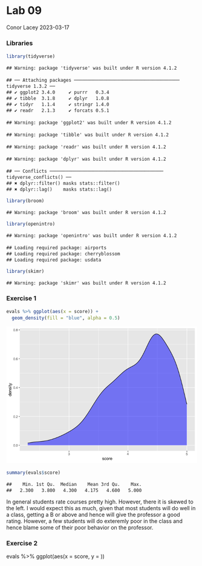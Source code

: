Lab 09
================
Conor Lacey
2023-03-17

### Libraries

``` r
library(tidyverse) 
```

    ## Warning: package 'tidyverse' was built under R version 4.1.2

    ## ── Attaching packages ─────────────────────────────────────── tidyverse 1.3.2 ──
    ## ✔ ggplot2 3.4.0     ✔ purrr   0.3.4
    ## ✔ tibble  3.1.8     ✔ dplyr   1.0.8
    ## ✔ tidyr   1.1.4     ✔ stringr 1.4.0
    ## ✔ readr   2.1.3     ✔ forcats 0.5.1

    ## Warning: package 'ggplot2' was built under R version 4.1.2

    ## Warning: package 'tibble' was built under R version 4.1.2

    ## Warning: package 'readr' was built under R version 4.1.2

    ## Warning: package 'dplyr' was built under R version 4.1.2

    ## ── Conflicts ────────────────────────────────────────── tidyverse_conflicts() ──
    ## ✖ dplyr::filter() masks stats::filter()
    ## ✖ dplyr::lag()    masks stats::lag()

``` r
library(broom)
```

    ## Warning: package 'broom' was built under R version 4.1.2

``` r
library(openintro)
```

    ## Warning: package 'openintro' was built under R version 4.1.2

    ## Loading required package: airports
    ## Loading required package: cherryblossom
    ## Loading required package: usdata

``` r
library(skimr)
```

    ## Warning: package 'skimr' was built under R version 4.1.2

### Exercise 1

``` r
evals %>% ggplot(aes(x = score)) +
  geom_density(fill = "blue", alpha = 0.5)
```

![](Lab-09_files/figure-gfm/Score-1.png)<!-- -->

``` r
summary(evals$score)
```

    ##    Min. 1st Qu.  Median    Mean 3rd Qu.    Max. 
    ##   2.300   3.800   4.300   4.175   4.600   5.000

In general students rate courses pretty high. However, there it is
skewed to the left. I would expect this as much, given that most
students will do well in a class, getting a B or above and hence will
give the professor a good rating. However, a few students will do
exteremly poor in the class and hence blame some of their poor behavior
on the professor.

### Exercise 2

evals %\>% ggplot(aes(x = score, y = ))
